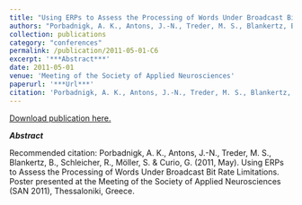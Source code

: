 ```yaml
---
title: "Using ERPs to Assess the Processing of Words Under Broadcast Bit Rate Limitations."
authors: "Porbadnigk, A. K., Antons, J.-N., Treder, M. S., Blankertz, B., Schleicher, R., Möller, S. & Curio, G."
collection: publications
category: "conferences"
permalink: /publication/2011-05-01-C6
excerpt: '***Abstract***'
date: 2011-05-01
venue: 'Meeting of the Society of Applied Neurosciences'
paperurl: '***Url***'
citation: 'Porbadnigk, A. K., Antons, J.-N., Treder, M. S., Blankertz, B., Schleicher, R., Möller, S. &amp; Curio, G. (2011, May). Using ERPs to Assess the Processing of Words Under Broadcast Bit Rate Limitations. Poster presented at the Meeting of the Society of Applied Neurosciences (SAN 2011), Thessaloniki, Greece.'
---
```


<a href='***Url***'>Download publication here.</a>

***Abstract***

Recommended citation: Porbadnigk, A. K., Antons, J.-N., Treder, M. S., Blankertz, B., Schleicher, R., Möller, S. & Curio, G. (2011, May). Using ERPs to Assess the Processing of Words Under Broadcast Bit Rate Limitations. Poster presented at the Meeting of the Society of Applied Neurosciences (SAN 2011), Thessaloniki, Greece.